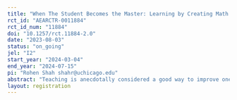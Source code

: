 ```yaml
---
title: "When The Student Becomes the Master: Learning by Creating Math Tutoring Videos"
rct_id: "AEARCTR-0011884"
rct_id_num: "11884"
doi: "10.1257/rct.11884-2.0"
date: "2023-08-03"
status: "on_going"
jel: "I2"
start_year: "2024-03-04"
end_year: "2024-07-15"
pi: "Rohen Shah shahr@uchicago.edu"
abstract: "Teaching is anecdotally considered a good way to improve one’s own knowledge, but field evidence on learning by teaching is sparse. In this study, I partner with 22 middle and high schools in the midwestern United States to test the impact of creating math tutoring videos on students’ math skills. Stratified by teacher, 130 math classrooms are randomly assigned to either 1) Control, 2) Watchers, or 3) Creators conditions. In the “Watchers” classrooms, teachers assign a weekly PSAT math problem and students are given a link to a “help” video to watch. Students in the “Creators” classrooms are assigned the same problem, but are asked to create a video explaining the solution. The primary outcomes are students’ math class grades, as well as their score on a 15-question test of PSAT/ACT questions that cover material related to the treatment tasks. I additionally track how often the “help” video link is clicked in each class period as a mediator variable, as well as the compliance and accuracy of the weekly tasks for both Creators and Watchers."
layout: registration
---
```


